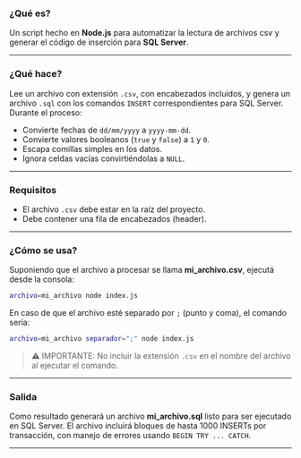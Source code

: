 ### ¿Qué es?

Un script hecho en **Node.js** para automatizar la lectura de archivos csv y generar el código de inserción para **SQL Server**.

---

### ¿Qué hace?

Lee un archivo con extensión `.csv`, con encabezados incluidos, y genera un archivo `.sql` con los comandos `INSERT` correspondientes para SQL Server.  
Durante el proceso:

- Convierte fechas de `dd/mm/yyyy` a `yyyy-mm-dd`.
- Convierte valores booleanos (`true` y `false`) a `1` y `0`.
- Escapa comillas simples en los datos.
- Ignora celdas vacías convirtiéndolas a `NULL`.

---

### Requisitos

- El archivo `.csv` debe estar en la raíz del proyecto.
- Debe contener una fila de encabezados (header).

---

### ¿Cómo se usa?

Suponiendo que el archivo a procesar se llama **mi_archivo.csv**, ejecutá desde la consola:

```bash
archivo=mi_archivo node index.js
```

En caso de que el archivo esté separado por `;` (punto y coma), el comando sería:

```bash
archivo=mi_archivo separador=";" node index.js
```

> ⚠️ IMPORTANTE: No incluir la extensión `.csv` en el nombre del archivo al ejecutar el comando.

---

### Salida

Como resultado generará un archivo **mi_archivo.sql** listo para ser ejecutado en SQL Server. El archivo incluirá bloques de hasta 1000 INSERTs por transacción, con manejo de errores usando `BEGIN TRY ... CATCH`.

---

